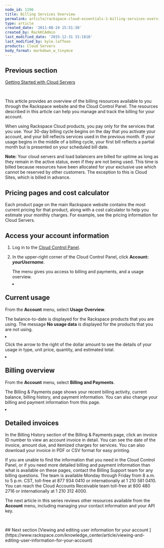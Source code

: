 ```yaml
---
node_id: 1196
title: Billing Services Overview
permalink: article/rackspace-cloud-essentials-1-billing-services-overview
type: article
created_date: '2011-08-24 15:51:30'
created_by: RackKCAdmin
last_modified_date: '2015-12-31 15:1818'
last_modified_by: kyle.laffoon
products: Cloud Servers
body_format: markdown_w_tinymce
---
```


## Previous section

[Getting Started with Cloud Servers](https://www.rackspace.com/knowledge_center/article/getting-started-with-cloud-servers-0)

<p>&nbsp;</p>
This article provides an overview of the billing resources available to you through the Rackspace website and the Cloud Control Panel. The resources described in this article can help you manage and track the billing for your account.

When using Rackspace Cloud products, you pay only for the services that you use. Your 30-day billing cycle begins on the day that you activate your account, and your bill reflects services used in the previous month. If your usage begins in the middle of a billing cycle, your first bill reflects a partial month but is presented on your scheduled bill date.

**Note:** Your cloud servers and load balancers are billed for uptime as long as they remain in the active status, even if they are not being used. This time is billed because resources have been allocated for your exclusive use which cannot be reserved by other customers. The exception to this is Cloud Sites, which is billed in advance.

## Pricing pages and cost calculator

Each product page on the main Rackspace website contains the most current pricing for that product, along with a cost calculator to help you estimate your monthly charges. For example, see the pricing information for Cloud Servers.

## Access your account information

1. Log in to the [Cloud Control Panel](http://www.rackspace.com/cloud/servers/pricing/).

2. In the upper-right corner of the Cloud Control Panel, click **Account:** ***yourUsername***.

    The menu gives you access to billing and payments, and a usage overview.

    <img alt="" border="2" src="/knowledge_center/sites/default/files/field/image/Untitled_0.png" border="1" />

## Current usage

From the **Account** menu, select **Usage Overview**.

The balance-to-date is displayed for the Rackspace products that you are using. The message **No usage data** is displayed for the products that you are not using.

<img alt="" border="2" src="/knowledge_center/sites/default/files/field/image/Screen%20Shot%202015-01-12%20at%209.43.59%20PM_0.png" border="1" />
 
Click the arrow to the right of the dollar amount to see the details of your usage in type, unit price, quantity, and estimated total.

<img alt="" border="2" src="/knowledge_center/sites/default/files/field/image/currentusage.png" border="1"/>
 
## Billing overview

From the **Account** menu, select **Billing and Payments**.

The Billing & Payments page shows your recent billing activity, current balance, billing history, and payment information. You can also change your billing and payment information from this page.

<img alt="" border="2" src="/knowledge_center/sites/default/files/field/image/billingpmts2.png" border="1" />


## Detailed invoices

In the Billing History section of the Billing & Payments page, click an invoice ID number to view an account invoice in detail. You can see the date of the invoice, amount due, and itemized charges for services. You can also download your invoice in PDF or CSV format for easy printing.

If you are unable to find the information that you need in the Cloud Control Panel, or if you need more detailed billing and payment information than what is available on these pages, contact the Billing Support team for any billing questions. The team is available Monday through Friday from 8 a.m. to 5 p.m. CST, toll-free at 877 934 0410 or internationally at 1 210 581 0410. You can reach the Cloud Accounts Receivable team toll-free at 800 480 2716 or internationally at 1 210 312 4000.

The next article in this series reviews other resources available from the **Account** menu, including managing your contact information and your API key.

<p>&nbsp;</p>
## Next section
[Viewing and editing user information for your account ](https://www.rackspace.com/knowledge_center/article/viewing-and-editing-user-information-for-your-account)

